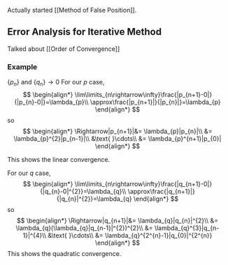 Actually started [[Method of False Position]].

## Error Analysis for Iterative Method
Talked about [[Order of Convergence]]

### Example
$\{p_{n}\}$ and $\{q_{n}\}\rightarrow0$
For our $p$ case,
$$
\begin{align*}
\lim\limits_{n\rightarrow\infty}\frac{|p_{n+1}-0|}{|p_{n}-0|}=\lambda_{p}\\
\approx\frac{|p_{n+1}|}{|p_{n}|}=\lambda_{p}
\end{align*}
$$
so
$$
\begin{align*}
\Rightarrow|p_{n+1}|&= \lambda_{p}|p_{n}|\\
&= \lambda_{p}^{2}|p_{n-1}|\\
&\text{ }\cdots\\
&= \lambda_{p}^{n+1}|p_{0}|
\end{align*}
$$

This shows the linear convergence.

For our $q$ case,
$$
\begin{align*}
\lim\limits_{n\rightarrow\infty}\frac{|q_{n+1}-0|}{|q_{n}-0|^{2}}=\lambda_{q}\\
\approx\frac{|q_{n+1}|}{|q_{n}|^{2}}=\lambda_{q}
\end{align*}
$$
so
$$
\begin{align*}
\Rightarrow|q_{n+1}|&= \lambda_{q}|q_{n}|^{2}\\
&= \lambda_{q}(\lambda_{q}|q_{n-1}|^{2})^{2}\\
&= \lambda_{q}^{3}|q_{n-1}|^{4}\\
&\text{ }\cdots\\
&= \lambda_{q}^{2^{n}-1}|q_{0}|^{2^{n}}
\end{align*}
$$
This shows the quadratic convergence.